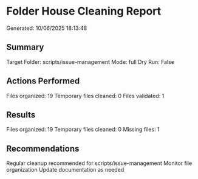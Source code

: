 ﻿# Folder House Cleaning Report
Generated: 10/06/2025 18:13:48

## Summary
Target Folder: scripts/issue-management
Mode: full
Dry Run: False

## Actions Performed
Files organized: 19
Temporary files cleaned: 0
Files validated: 1

## Results
Files organized: 19
Temporary files cleaned: 0
Missing files: 1

## Recommendations
Regular cleanup recommended for scripts/issue-management
Monitor file organization
Update documentation as needed
